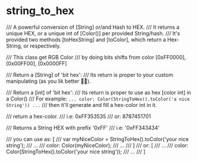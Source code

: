 # string_to_hex

  /// A powerful conversion of [String] or/and Hash to HEX.
  /// It returns a unique HEX, or a unique int of [Color()] per provided String/hash.
  /// It's provided two methods [toHexString] and [toColor], which return a Hex-String, or respectively.

  /// This class get RGB Color
  /// by doing bits shifts from color [0xFF0000], [0x00FF00], [0x0000FF]

  /// Return a [String] of 'bit hex':
  /// Its return is proper to your custom manipulating (as you lik better 🧑‍💻).

  /// Return a [int] of 'bit hex':
  /// Its return is proper to use as hex [color int] in a Color()
  /// For example: ``` ... color: Color(StringToHex().toColor('a nice String')) ... ```
  /// then it'll generate and fill a hex-color int in it.

  /// return a hex-color.
  /// i.e: 0xFF353535
  /// or: 8787451701

  /// Returns a String HEX with prefix '0xFF'
  /// i.e: '0xFF343434'

  /// you can use as: [ 
  ///   var myNiceColor = StringToHex().toColor('your nice string');
  ///   ...
  ///   color: Color(myNiceColor);
  ///   ...
  /// ]
  /// or: [ 
  ///   ...
  ///   color: Color(StringToHex().toColor('your nice string'));
  ///   ...
  /// ]